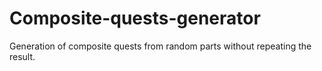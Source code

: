 # Composite-quests-generator
Generation of composite quests from random parts without repeating the result.

